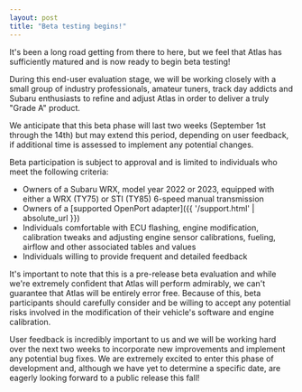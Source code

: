 ```yaml
---
layout: post
title: "Beta testing begins!"
---
```


It's been a long road getting from there to here, but we feel that Atlas has sufficiently matured and is now ready to begin beta testing!

During this end-user evaluation stage, we will be working closely with a small group of industry professionals, amateur tuners, track day addicts and Subaru enthusiasts to refine and adjust Atlas in order to deliver a truly "Grade A" product.

We anticipate that this beta phase will last two weeks (September 1st through the 14th) but may extend this period, depending on user feedback, if additional time is assessed to implement any potential changes.

Beta participation is subject to approval and is limited to individuals who meet the following criteria:

* Owners of a Subaru WRX, model year 2022 or 2023, equipped with either a WRX (TY75) or STI (TY85) 6-speed manual transmission
* Owners of a [supported OpenPort adapter]({{ '/support.html' | absolute_url }})
* Individuals comfortable with ECU flashing, engine modification, calibration tweaks and adjusting engine sensor calibrations, fueling, airflow and other associated tables and values
* Individuals willing to provide frequent and detailed feedback

It's important to note that this is a pre-release beta evaluation and while we're extremely confident that Atlas will perform admirably, we can't guarantee that Atlas will be entirely error free. Because of this, beta participants should carefully consider and be willing to accept any potential risks involved in the modification of their vehicle's software and engine calibration.

User feedback is incredibly important to us and we will be working hard over the next two weeks to incorporate new improvements and implement any potential bug fixes.
We are extremely excited to enter this phase of development and, although we have yet to determine a specific date, are eagerly looking forward to a public release this fall!

